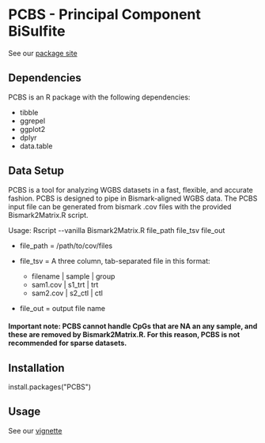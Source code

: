 # PCBS - Principal Component BiSulfite
See our [package site](https://katlande.github.io/PCBS/index.html) 

## Dependencies
PCBS is an R package with the following dependencies:
* tibble
* ggrepel
* ggplot2
* dplyr
* data.table

## Data Setup
PCBS is a tool for analyzing WGBS datasets in a fast, flexible, and accurate fashion. PCBS is designed to pipe in Bismark-aligned WGBS data. The PCBS input file can be generated from bismark .cov files with the provided Bismark2Matrix.R script.

Usage: Rscript --vanilla  Bismark2Matrix.R file_path file_tsv file_out
* file_path = /path/to/cov/files
* file_tsv = A three column, tab-separated file in this format:
  * filename | sample | group
  * sam1.cov | s1_trt | trt
  * sam2.cov | s2_ctl | ctl

* file_out = output file name

#### Important note: PCBS cannot handle CpGs that are NA an any sample, and these are removed by Bismark2Matrix.R. For this reason, PCBS is not recommended for sparse datasets. 


## Installation
install.packages("PCBS")


## Usage
See our [vignette](https://katlande.github.io/PCBS/articles/Differential_Methylation.html)



